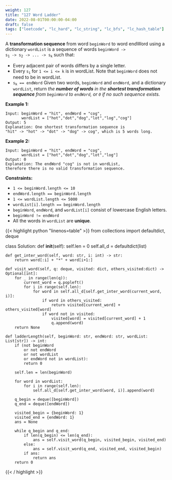 ```yaml
---
weight: 127
title: "127 Word Ladder"
date: 2022-08-01T00:00:00-04:00
draft: false
tags: ["leetcode", "lc_hard", "lc_string", "lc_bfs", "lc_hash_table"]
---
```


A **transformation sequence** from word `beginWord` to word endWord using a dictionary `wordList` is a sequence of words <code>beginWord -> s<sub>1</sub> -> s<sub>2</sub> -> ... -> s<sub>k</sub></code> such that:
- Every adjacent pair of words differs by a single letter.
- Every <code>s<sub>i</sub></code> for `1 <= i <= k` is in wordList. Note that `beginWord` does not need to be in wordList.
- <code>s<sub>k</sub> == endWord</code>
Given two words, `beginWord` and `endWord`, and a dictionary `wordList`, return _the **number of words** in the **shortest transformation sequence** from `beginWord` to `endWord`, or `0` if no such sequence exists._

**Example 1:**
```
Input: beginWord = "hit", endWord = "cog",
       wordList = ["hot","dot","dog","lot","log","cog"]
Output: 5
Explanation: One shortest transformation sequence is
"hit" -> "hot" -> "dot" -> "dog" -> cog", which is 5 words long.
```
**Example 2:**
```
Input: beginWord = "hit", endWord = "cog",
       wordList = ["hot","dot","dog","lot","log"]
Output: 0
Explanation: The endWord "cog" is not in wordList,
therefore there is no valid transformation sequence.
```

**Constraints:**
- `1 <= beginWord.length <= 10`
- `endWord.length == beginWord.length`
- `1 <= wordList.length <= 5000`
- `wordList[i].length == beginWord.length`
- `beginWord`, `endWord`, and `wordList[i]` consist of lowercase English letters.
- `beginWord != endWord`
- All the words in `wordList` are **unique**.

<div class="tabs"></div>
<div class="tab-content">
<div id="python" class="lang">
{{< highlight python "linenos=table" >}}
from collections import defaultdict, deque

class Solution:
    def __init__(self):
        self.len = 0
        self.all_d = defaultdict(list)
    
    def get_inter_word(self, word: str, i: int) -> str:
        return word[:i] + "*" + word[i+1:]
    
    def visit_word(self, q: deque, visited: dict, others_visited:dict) -> Optional[int]:
        for _ in range(len(q)):
            current_word = q.popleft()
            for i in range(self.len):
                for word in self.all_d[self.get_inter_word(current_word, i)]:
                    if word in others_visited:
                        return visited[current_word] + others_visited[word]
                    if word not in visited:
                        visited[word] = visited[current_word] + 1
                        q.append(word)
        return None
    
    def ladderLength(self, beginWord: str, endWord: str, wordList: List[str]) -> int:
        if (not beginWord
            or not endWord
            or not wordList
            or endWord not in wordList):
            return 0
        
        self.len = len(beginWord)
        
        for word in wordList:
            for i in range(self.len):
                self.all_d[self.get_inter_word(word, i)].append(word)
            
        q_begin = deque([beginWord])
        q_end = deque([endWord])

        visited_begin = {beginWord: 1}
        visited_end = {endWord: 1}
        ans = None

        while q_begin and q_end:
            if len(q_begin) <= len(q_end):
                ans = self.visit_word(q_begin, visited_begin, visited_end)
            else:
                ans = self.visit_word(q_end, visited_end, visited_begin)
            if ans:
                return ans
        return 0
{{< / highlight >}}
</div>
</div>
